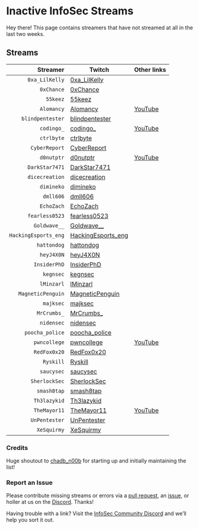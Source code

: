 # Inactive InfoSec Streams

Hey there! This page contains streamers that have not streamed at all in the last two weeks.

## Streams

Streamer | Twitch | Other links
---: | --- | :---
`0xa_LilKelly` | [0xa_LilKelly](https://www.twitch.tv/0xa_LilKelly) | 
`0xChance` | [0xChance](https://www.twitch.tv/0xChance) | 
`55keez` | [55keez](https://www.twitch.tv/55keez) | 
`Alomancy` | [Alomancy](https://www.twitch.tv/Alomancy) | [YouTube](https://www.youtube.com/channel/UCe2i94acge3Bv2Tmjla0h_g)
`blindpentester` | [blindpentester](https://www.twitch.tv/blindpentester) | 
`codingo_` | [codingo_](https://www.twitch.tv/codingo_) | [YouTube](https://www.youtube.com/channel/UCUfO02gdMDXgOJWdv_jiLMg)
`ctrlbyte` | [ctrlbyte](https://www.twitch.tv/ctrlbyte) | 
`CyberReport` | [CyberReport](https://www.twitch.tv/CyberReport) | 
`d0nutptr` | [d0nutptr](https://www.twitch.tv/d0nutptr) | [YouTube](https://www.youtube.com/d0nutptr)
`DarkStar7471` | [DarkStar7471](https://www.twitch.tv/DarkStar7471) | 
`dicecreation` | [dicecreation](https://www.twitch.tv/dicecreation) | 
`dimineko` | [dimineko](https://www.twitch.tv/dimineko) | 
`dmll606` | [dmll606](https://www.twitch.tv/dmll606) | 
`EchoZach` | [EchoZach](https://www.twitch.tv/EchoZach) | 
`fearless0523` | [fearless0523](https://www.twitch.tv/fearless0523) | 
`Goldwave__` | [Goldwave__](https://www.twitch.tv/Goldwave__) | 
`HackingEsports_eng` | [HackingEsports_eng](https://www.twitch.tv/HackingEsports_eng) | 
`hattondog` | [hattondog](https://www.twitch.tv/hattondog) | 
`heyJ4X0N` | [heyJ4X0N](https://www.twitch.tv/heyJ4X0N) | 
`InsiderPhD` | [InsiderPhD](https://www.twitch.tv/InsiderPhD) | 
`kegnsec` | [kegnsec](https://www.twitch.tv/kegnsec) | 
`lMinzarl` | [lMinzarl](https://www.twitch.tv/lMinzarl) | 
`MagneticPenguin` | [MagneticPenguin](https://www.twitch.tv/MagneticPenguin) | 
`majksec` | [majksec](https://www.twitch.tv/majksec) | 
`MrCrumbs_` | [MrCrumbs_](https://www.twitch.tv/MrCrumbs_) | 
`nidensec` | [nidensec](https://www.twitch.tv/nidensec) | 
`poocha_police` | [poocha_police](https://www.twitch.tv/poocha_police) | 
`pwncollege` | [pwncollege](https://www.twitch.tv/pwncollege) | [YouTube](https://www.youtube.com/channel/UCBaWwFw7KmCN8YlfX4ERYKg)
`RedFox0x20` | [RedFox0x20](https://www.twitch.tv/RedFox0x20) | 
`Ryskill` | [Ryskill](https://www.twitch.tv/Ryskill) | 
`saucysec` | [saucysec](https://www.twitch.tv/saucysec) | 
`SherlockSec` | [SherlockSec](https://www.twitch.tv/SherlockSec) | 
`smash8tap` | [smash8tap](https://www.twitch.tv/smash8tap) | 
`Th3lazykid` | [Th3lazykid](https://www.twitch.tv/Th3lazykid) | 
`TheMayor11` | [TheMayor11](https://www.twitch.tv/TheMayor11) | [YouTube](https://www.youtube.com/channel/UC5J6JvH5F29FllbLjwmA5ZA)
`UnPentester` | [UnPentester](https://www.twitch.tv/UnPentester) | 
`XeSquirmy` | [XeSquirmy](https://www.twitch.tv/XeSquirmy) | 

### Credits

Huge shoutout to [chadb_n00b](https://twitch.tv/chadb_n00b) for starting up and initially maintaining the list!

### Report an Issue

Please contribute missing streams or errors via a [pull request](https://github.com/infosecstreams/infosecstreams.github.io/pulls), an [issue](https://github.com/infosecstreams/infosecstreams.github.io/issues), or holler at us on the [Discord](https://discord.gg/RftU46K8sn). Thanks!

Having trouble with a link? Visit the [InfoSec Community Discord](https://discord.gg/RftU46K8sn) and we’ll help you sort it out.
